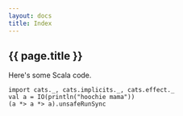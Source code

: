 ```yaml
---
layout: docs
title: Index
---
```


## {{ page.title }}

Here's some Scala code.

```tut
import cats._, cats.implicits._, cats.effect._
val a = IO(println("hoochie mama"))
(a *> a *> a).unsafeRunSync
```
